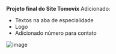 
**Projeto final do Site Tomovix**
 Adicionado:
 - Textos na aba de especialidade
 - Logo
 - Adicionado número para contato

![image](https://github.com/iMrJoel/Site-Tomovix/assets/114336425/ff63d9ae-3de3-4cef-a681-8cf9e82793b6)

